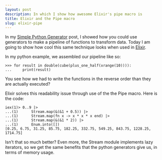 ```yaml
---
layout: post
description: In which I show how awesome Elixir's pipe macro is
title: Elixir and the Pipe macro
slug: elixir-pipe
---
```


In my [Simple Python Generator](/posts/python-generators.html) post, I showed how you could use generators to make a pipeline of functions to transform data. Today I am going to show how cool this same technique looks when used in [Elixir](http://elixir-lang.org).

In my python example, we assembled our pipeline like so:

    >>> for result in double(cube(plus_one_half(xrange(10)))):
    ...     print(result)

You see how we had to write the functions in the reverse order than they are actually executed?

Elixir solves this readability issue through use of the the Pipe macro. Here is the code:

    iex(1)> 0..9 |>
    ...(1)      Stream.map(&(&1 + 0.5)) |> 
    ...(1)      Stream.map(fn x -> x * x * x end) |>
    ...(1)      Stream.map(&(&1 * 2)) |>
    ...(1)      Enum.into([])
    [0.25, 6.75, 31.25, 85.75, 182.25, 332.75, 549.25, 843.75, 1228.25, 1714.75]    

Isn't that so much better? Even more, the Stream module implements lazy iterators, so we get the same benefits that the python generators give us, in terms of memory usage.
